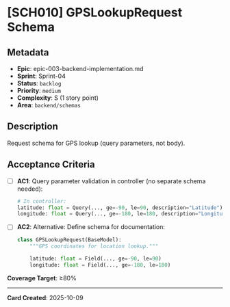 # [SCH010] GPSLookupRequest Schema

## Metadata
- **Epic**: epic-003-backend-implementation.md
- **Sprint**: Sprint-04
- **Status**: `backlog`
- **Priority**: `medium`
- **Complexity**: S (1 story point)
- **Area**: `backend/schemas`

## Description

Request schema for GPS lookup (query parameters, not body).

## Acceptance Criteria

- [ ] **AC1**: Query parameter validation in controller (no separate schema needed):
  ```python
  # In controller:
  latitude: float = Query(..., ge=-90, le=90, description="Latitude")
  longitude: float = Query(..., ge=-180, le=180, description="Longitude")
  ```

- [ ] **AC2**: Alternative: Define schema for documentation:
  ```python
  class GPSLookupRequest(BaseModel):
      """GPS coordinates for location lookup."""

      latitude: float = Field(..., ge=-90, le=90)
      longitude: float = Field(..., ge=-180, le=180)
  ```

**Coverage Target**: ≥80%

---

**Card Created**: 2025-10-09
